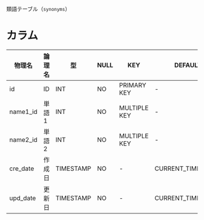 類語テーブル（`synonyms`）

# カラム  
|物理名|論理名|型|NULL|KEY|DEFAULT|EXTRA|
|-|-|-|-|-|-|-|
|id|ID|INT|NO|PRIMARY KEY|-|AUTO_INCREMENT|
|name1_id|単語1|INT|NO|MULTIPLE KEY|-|-|
|name2_id|単語2|INT|NO|MULTIPLE KEY|-|-|
|cre_date|作成日|TIMESTAMP|NO|-|CURRENT_TIMESTAMP|-|
|upd_date|更新日|TIMESTAMP|NO|-|CURRENT_TIMESTAMP|ON UPDATE CURRENT_TIMESTAMP|
